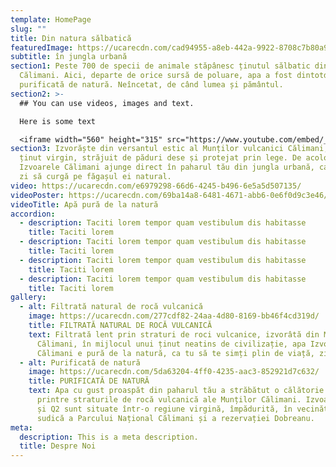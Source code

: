 ```yaml
---
template: HomePage
slug: ""
title: Din natura sălbatică
featuredImage: https://ucarecdn.com/cad94955-a8eb-442a-9922-8708c7b80a9e/
subtitle: în jungla urbană
section1: Peste 700 de specii de animale stăpânesc ținutul sălbatic din Munții
  Călimani. Aici, departe de orice sursă de poluare, apa a fost dintotdeauna
  purificată de natură. Neîncetat, de când lumea și pământul.
section2: >-
  ## You can use videos, images and text.

  Here is some text

  <iframe width="560" height="315" src="https://www.youtube.com/embed/_m2CHvfVK5I" frameborder="0" allow="accelerometer; autoplay; clipboard-write; encrypted-media; gyroscope; picture-in-picture" allowfullscreen></iframe>
section3: Izvorăște din versantul estic al Munților vulcanici Călimani, într-un
  ținut virgin, străjuit de păduri dese și protejat prin lege. De acolo, apa
  Izvoarele Călimani ajunge direct în paharul tău din jungla urbană, ca fiecare
  zi să curgă pe făgașul ei natural.
video: https://ucarecdn.com/e6979298-66d6-4245-b496-6e5a5d507135/
videoPoster: https://ucarecdn.com/69ba14a8-6481-4671-abb6-0e6f0d9c3e46/
videoTitle: Apă pură de la natură
accordion:
  - description: Taciti lorem tempor quam vestibulum dis habitasse
    title: Taciti lorem
  - description: Taciti lorem tempor quam vestibulum dis habitasse
    title: Taciti lorem
  - description: Taciti lorem tempor quam vestibulum dis habitasse
    title: Taciti lorem
  - description: Taciti lorem tempor quam vestibulum dis habitasse
    title: Taciti lorem
gallery:
  - alt: Filtrată natural de rocă vulcanică
    image: https://ucarecdn.com/277cdf82-24aa-4d80-8169-bb46f4cd319d/
    title: FILTRATĂ NATURAL DE ROCĂ VULCANICĂ
    text: Filtrată lent prin straturi de roci vulcanice, izvorâtă din Munții
      Călimani, în mijlocul unui ținut neatins de civilizație, apa Izvoarele
      Călimani e pură de la natură, ca tu să te simți plin de viață, zi de zi.
  - alt: Purificată de natură
    image: https://ucarecdn.com/5da63204-4ff0-4235-aac3-852921d7c632/
    title: PURIFICATĂ DE NATURĂ
    text: Apa cu gust proaspăt din paharul tău a străbătut o călătorie de 10 ani,
      printre straturile de rocă vulcanică ale Munților Călimani. Izvoarele Q1
      și Q2 sunt situate într-o regiune virgină, împădurită, în vecinătatea
      sudică a Parcului Național Călimani și a rezervației Dobreanu.
meta:
  description: This is a meta description.
  title: Despre Noi
---
```

